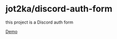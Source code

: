 # jot2ka/discord-auth-form

this project is a Discord auth form

[Demo](https://discord-auth-form.vercel.app/)
